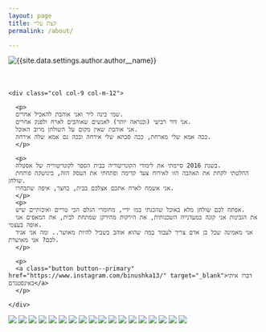 ```yaml
---
layout: page
title: קצת עליי
permalink: /about/

---
```

<div class="container">
  <div class="row">
    <div class="col col-3 col-m-12">
      <div class="about-bina-image" style="margin-bottom: 50px">
        <img class="lazy" data-src="{{site.data.settings.author.author__avatar}}" alt="{{site.data.settings.author.author__name}}">
        </div>
    </div>

    <div class="col col-9 col-m-12">

      <p>
      שמי בינה ליר ואני אוהבת להאכיל אחרים.
      אני דור רביעי (וכנראה יותר) לאנשים שאוהבים לארח ולפנק אחרים.
      אני אוהבת שאין מקום על השולחן מרוב האוכל.
      ככה אמא שלי מארחת, ככה סבתא שלי אירחה וככה גם אמא שלה אירחה.
      </p>

      <p>
      בשנת 2016 סיימתי את לימודי הקונדיטוריה בבית הספר לקונדיטוריה של אסטלה.
      החלטתי לקחת את האהבה הזו לאירוח צעד קדימה ופתחתי את העסק הזה, בינושקה פותחת שולחן.
      אני אשמח לארח אתכם אצלכם בבית, בחצר, איפה שתבחרו.
      </p>
      <p>
      אפתח לכם שולחן מלא באוכל שהכנתי במו ידיי, מחומרי הגלם הכי טריים ואיכותיים שיש.
      את הגבינות אני קונה במעדנייה השכנותית, את הירקות מהירקן שמתחת לבית, את המאפים אני אופה בעצמי.
      אני מאמינה שכל בן אדם צריך לעבוד במה שהוא אוהב בשביל להיות מאושר.. ומה אני אגיד לכם? אני מאושרת.
      </p>

      <p>
      <a class="button button--primary" href="https://www.instagram.com/binushka13/" target="_blank">דברו איתי באינסטגרם</a>
      </p>

    </div>
  </div>
</div>

<div class="container">
  <div class="gallery-box">
    <div class="gallery">
      <img src="/images/gallery/IMG_2364.jpg" loading="lazy">
      <img src="/images/gallery/IMG_2384.jpg" loading="lazy">
      <img src="/images/gallery/IMG_2399.jpg" loading="lazy">
      <img src="/images/gallery/IMG_2444.jpg" loading="lazy">
      <img src="/images/gallery/IMG_2454.jpg" loading="lazy">
      <img src="/images/gallery/IMG_2466.jpg" loading="lazy">
      <img src="/images/gallery/IMG_2471.jpg" loading="lazy">
      <img src="/images/gallery/IMG_2484.jpg" loading="lazy">
      <img src="/images/gallery/IMG_2495.jpg" loading="lazy">
      <img src="/images/gallery/IMG_2505.jpg" loading="lazy">
      <img src="/images/gallery/IMG_2513.jpg" loading="lazy">
      <img src="/images/gallery/IMG_2338.jpg" loading="lazy">
      <img src="/images/gallery2/img2.jpeg" loading="lazy">
      <img src="/images/gallery2/img3.jpeg" loading="lazy">
      <img src="/images/gallery2/img4.jpeg" loading="lazy">
      <img src="/images/gallery2/img5.jpeg" loading="lazy">
      <img src="/images/gallery2/img8.jpeg" loading="lazy">
      <img src="/images/gallery2/img9.jpeg" loading="lazy">
    </div>
  </div>
</div>


